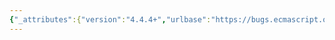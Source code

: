 ```yaml
---
{"_attributes":{"version":"4.4.4+","urlbase":"https://bugs.ecmascript.org/","maintainer":"dherman@mozilla.com"},"bug":{"bug_id":2750,"creation_ts":"2014-04-28 14:58:00 -0700","short_desc":"21.2.1: upright \"Hex4Digits\"","delta_ts":"2014-05-22 22:16:05 -0700","product":"Draft for 6th Edition","component":"editorial issue","version":"Rev 24: April 27, 2014 Draft","rep_platform":"All","op_sys":"All","bug_status":"RESOLVED","resolution":"FIXED","priority":"Normal","bug_severity":"normal","everconfirmed":true,"reporter":{"uid":"jmdyck","name":"Michael Dyck"},"assigned_to":{"uid":"allen","name":"Allen Wirfs-Brock"},"long_desc":[{"commentid":7943,"comment_count":0,"who":{"uid":"jmdyck","name":"Michael Dyck"},"bug_when":"2014-04-28 14:58:51 -0700","thetext":"In 21.2.1 \"Patterns\",\nproduction 15 (RegExpUnicodeEscapeSequence) / rhs 2 says:\n    u Hex4Digits\nwhere \"Hex4Digits\" is in an upright font.\n\nChange it to an italic font."},{"commentid":8256,"comment_count":1,"who":{"uid":"allen","name":"Allen Wirfs-Brock"},"bug_when":"2014-05-09 11:21:40 -0700","thetext":"fixed in rev25 editor's draft"},{"commentid":8622,"comment_count":2,"who":{"uid":"jmdyck","name":"Michael Dyck"},"bug_when":"2014-05-22 22:16:05 -0700","thetext":"confirmed fixed in rev25"}]}}
---
```

